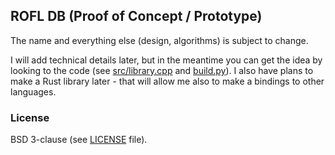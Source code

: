 ## ROFL DB (Proof of Concept / Prototype)

The name and everything else (design, algorithms) is subject to change.

I will add technical details later, but in the meantime you can get the idea by looking to the code (see [src/library.cpp](src/library.cpp) and [build.py](build.py)).
I also have plans to make a Rust library later - that will allow me also to make a bindings to other languages.

### License
BSD 3-clause (see [LICENSE](LICENSE) file).
